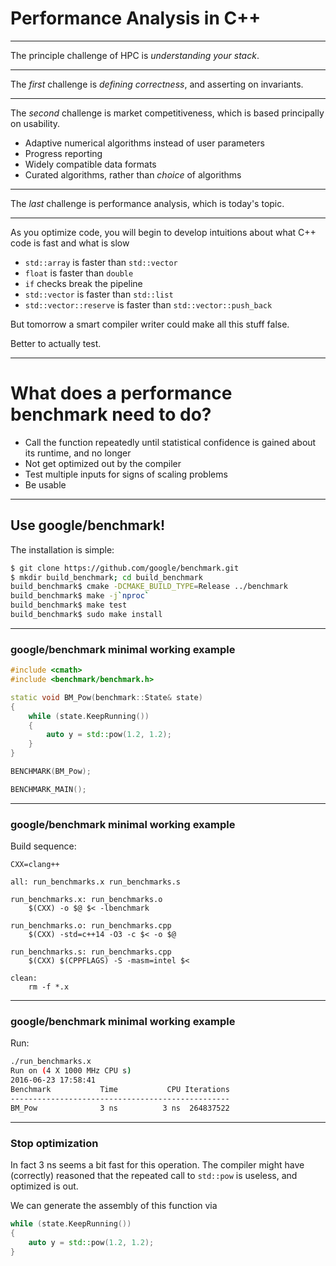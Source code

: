 # Performance Analysis in C++

---

The principle challenge of HPC is *understanding your stack*.

---

The *first* challenge is *defining correctness*, and asserting on invariants.

---

The *second* challenge is market competitiveness, which is based principally on usability.

- Adaptive numerical algorithms instead of user parameters
- Progress reporting
- Widely compatible data formats
- Curated algorithms, rather than *choice* of algorithms

---

The *last* challenge is performance analysis, which is today's topic.

---

As you optimize code, you will begin to develop intuitions about what C++ code is fast and what is slow

- ``std::array`` is faster than ``std::vector``
- ``float`` is faster than ``double``
- ``if`` checks break the pipeline
- ``std::vector`` is faster than `std::list`
- ``std::vector::reserve`` is faster than `std::vector::push_back`

But tomorrow a smart compiler writer could make all this stuff false.

Better to actually test.

---

# What does a performance benchmark need to do?

- Call the function repeatedly until statistical confidence is gained about its runtime, and no longer
- Not get optimized out by the compiler
- Test multiple inputs for signs of scaling problems
- Be usable

---

## Use google/benchmark!

The installation is simple:

```bash
$ git clone https://github.com/google/benchmark.git
$ mkdir build_benchmark; cd build_benchmark
build_benchmark$ cmake -DCMAKE_BUILD_TYPE=Release ../benchmark
build_benchmark$ make -j`nproc`
build_benchmark$ make test
build_benchmark$ sudo make install
```

---

### google/benchmark minimal working example

```cpp
#include <cmath>
#include <benchmark/benchmark.h>

static void BM_Pow(benchmark::State& state)
{
    while (state.KeepRunning())
    {
        auto y = std::pow(1.2, 1.2);
    }
}

BENCHMARK(BM_Pow);

BENCHMARK_MAIN();
```

---

### google/benchmark minimal working example

Build sequence:

```make
CXX=clang++

all: run_benchmarks.x run_benchmarks.s

run_benchmarks.x: run_benchmarks.o
    $(CXX) -o $@ $< -lbenchmark

run_benchmarks.o: run_benchmarks.cpp
    $(CXX) -std=c++14 -O3 -c $< -o $@

run_benchmarks.s: run_benchmarks.cpp
    $(CXX) $(CPPFLAGS) -S -masm=intel $<

clean:
    rm -f *.x
```

---

### google/benchmark minimal working example

Run:

```bash
./run_benchmarks.x
Run on (4 X 1000 MHz CPU s)
2016-06-23 17:58:41
Benchmark           Time           CPU Iterations
-------------------------------------------------
BM_Pow              3 ns          3 ns  264837522
```


---

### Stop optimization

In fact 3 ns seems a bit fast for this operation. The compiler might have (correctly) reasoned that the repeated call to ``std::pow`` is useless, and optimized is out.

We can generate the assembly of this function via

```cpp
while (state.KeepRunning())
{
    auto y = std::pow(1.2, 1.2);
}
```
